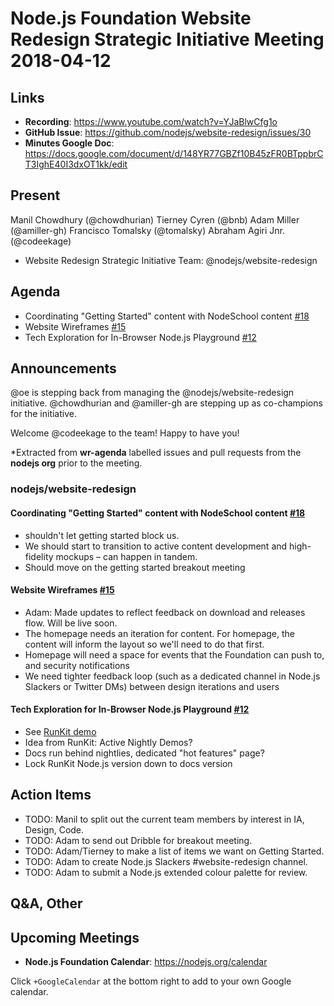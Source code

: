# Node.js Foundation Website Redesign Strategic Initiative Meeting 2018-04-12

## Links

- **Recording**: <https://www.youtube.com/watch?v=YJaBlwCfg1o>
- **GitHub Issue**: <https://github.com/nodejs/website-redesign/issues/30>
- **Minutes Google Doc**: <https://docs.google.com/document/d/148YR77GBZf10B45zFR0BTppbrCT3IghE40I3dxOT1kk/edit>

## Present

Manil Chowdhury (@chowdhurian)
Tierney Cyren (@bnb)
Adam Miller (@amiller-gh)
Francisco Tomalsky (@tomalsky)
Abraham Agiri Jnr. (@codeekage)

- Website Redesign Strategic Initiative Team: @nodejs/website-redesign

## Agenda

- Coordinating "Getting Started" content with NodeSchool content [#18](https://github.com/nodejs/website-redesign/issues/18)
- Website Wireframes [#15](https://github.com/nodejs/website-redesign/issues/15)
- Tech Exploration for In-Browser Node.js Playground [#12](https://github.com/nodejs/website-redesign/issues/12)

## Announcements

@oe is stepping back from managing the @nodejs/website-redesign initiative. @chowdhurian and @amiller-gh are stepping up as co-champions for the initiative.

Welcome @codeekage to the team! Happy to have you!

\*Extracted from **wr-agenda** labelled issues and pull requests from the **nodejs org** prior to the meeting.

### nodejs/website-redesign

#### Coordinating "Getting Started" content with NodeSchool content [#18](https://github.com/nodejs/website-redesign/issues/18)

- shouldn't let getting started block us.
- We should start to transition to active content development and high-fidelity mockups – can happen in tandem.
- Should move on the getting started breakout meeting

#### Website Wireframes [#15](https://github.com/nodejs/website-redesign/issues/15)

- Adam: Made updates to reflect feedback on download and releases flow. Will be live soon.
- The homepage needs an iteration for content. For homepage, the content will inform the layout so we'll need to do that first.
- Homepage will need a space for events that the Foundation can push to, and security notifications
- We need tighter feedback loop (such as a dedicated channel in Node.js Slackers or Twitter DMs) between design iterations and users

#### Tech Exploration for In-Browser Node.js Playground [#12](https://github.com/nodejs/website-redesign/issues/12)

- See [RunKit demo](http://nodejs-org-runkit-demo.com/)
- Idea from RunKit: Active Nightly Demos?
- Docs run behind nightlies, dedicated "hot features" page?
- Lock RunKit Node.js version down to docs version

## Action Items

- TODO: Manil to split out the current team members by interest in IA, Design, Code.
- TODO: Adam to send out Dribble for breakout meeting.
- TODO: Adam/Tierney to make a list of items we want on Getting Started.
- TODO: Adam to create Node.js Slackers #website-redesign channel.
- TODO: Adam to submit a Node.js extended colour palette for review.

## Q&A, Other

## Upcoming Meetings

- **Node.js Foundation Calendar**: <https://nodejs.org/calendar>

Click `+GoogleCalendar` at the bottom right to add to your own Google calendar.
